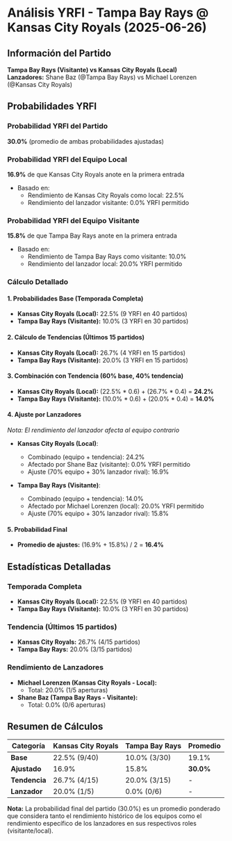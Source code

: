 # Análisis YRFI - Tampa Bay Rays @ Kansas City Royals (2025-06-26)

## Información del Partido
**Tampa Bay Rays (Visitante) vs Kansas City Royals (Local)**  
**Lanzadores:** Shane Baz (@Tampa Bay Rays) vs Michael Lorenzen (@Kansas City Royals)

## Probabilidades YRFI

### Probabilidad YRFI del Partido
**30.0%** (promedio de ambas probabilidades ajustadas)

### Probabilidad YRFI del Equipo Local
**16.9%** de que Kansas City Royals anote en la primera entrada
- Basado en:
  - Rendimiento de Kansas City Royals como local: 22.5%
  - Rendimiento del lanzador visitante: 0.0% YRFI permitido

### Probabilidad YRFI del Equipo Visitante
**15.8%** de que Tampa Bay Rays anote en la primera entrada
- Basado en:
  - Rendimiento de Tampa Bay Rays como visitante: 10.0%
  - Rendimiento del lanzador local: 20.0% YRFI permitido

### Cálculo Detallado

#### 1. Probabilidades Base (Temporada Completa)
- **Kansas City Royals (Local):** 22.5% (9 YRFI en 40 partidos)
- **Tampa Bay Rays (Visitante):** 10.0% (3 YRFI en 30 partidos)

#### 2. Cálculo de Tendencias (Últimos 15 partidos)
- **Kansas City Royals (Local):** 26.7% (4 YRFI en 15 partidos)
- **Tampa Bay Rays (Visitante):** 20.0% (3 YRFI en 15 partidos)

#### 3. Combinación con Tendencia (60% base, 40% tendencia)
- **Kansas City Royals (Local):** (22.5% * 0.6) + (26.7% * 0.4) = **24.2%**
- **Tampa Bay Rays (Visitante):** (10.0% * 0.6) + (20.0% * 0.4) = **14.0%**

#### 4. Ajuste por Lanzadores
*Nota: El rendimiento del lanzador afecta al equipo contrario*

- **Kansas City Royals (Local)**:
  - Combinado (equipo + tendencia): 24.2%
  - Afectado por Shane Baz (visitante): 0.0% YRFI permitido
  - Ajuste (70% equipo + 30% lanzador rival): 16.9%

- **Tampa Bay Rays (Visitante)**:
  - Combinado (equipo + tendencia): 14.0%
  - Afectado por Michael Lorenzen (local): 20.0% YRFI permitido
  - Ajuste (70% equipo + 30% lanzador rival): 15.8%

#### 5. Probabilidad Final
- **Promedio de ajustes:** (16.9% + 15.8%) / 2 = **16.4%**

## Estadísticas Detalladas

### Temporada Completa
- **Kansas City Royals (Local):** 22.5% (9 YRFI en 40 partidos)
- **Tampa Bay Rays (Visitante):** 10.0% (3 YRFI en 30 partidos)

### Tendencia (Últimos 15 partidos)
- **Kansas City Royals:** 26.7% (4/15 partidos)
- **Tampa Bay Rays:** 20.0% (3/15 partidos)

### Rendimiento de Lanzadores
- **Michael Lorenzen (Kansas City Royals - Local):**
  - Total: 20.0% (1/5 aperturas)
- **Shane Baz (Tampa Bay Rays - Visitante):**
  - Total: 0.0% (0/6 aperturas)

## Resumen de Cálculos
| Categoría | Kansas City Royals   | Tampa Bay Rays       | Promedio |
|-----------|----------------------|----------------------|----------|
| **Base** | 22.5% (9/40) | 10.0% (3/30) | 19.1% |
| **Ajustado** | 16.9% | 15.8% | **30.0%** |
| **Tendencia** | 26.7% (4/15) | 20.0% (3/15) | - |
| **Lanzador** | 20.0% (1/5) | 0.0% (0/6) | - |

**Nota:** La probabilidad final del partido (30.0%) es un promedio ponderado que considera tanto el rendimiento histórico de los equipos como el rendimiento específico de los lanzadores en sus respectivos roles (visitante/local).